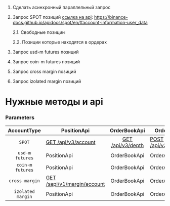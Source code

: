 1. Сделать асинхронный параллельный запрос
2. Запрос SPOT позиций [ссылка на api](https://binance-docs.github.io/apidocs/spot/en/#account-information-user_data): <https://binance-docs.github.io/apidocs/spot/en/#account-information-user_data>

    2.1. Свободные позиции

    2.2. Позиции которые находятся в ордерах 

3. Запрос usd-m futures позиций
4. Запрос coin-m futures позиций
5. Запрос cross margin позиций
6. Запрос izolated margin позиций


# Нужные методы и api

### Parameters
|AccountType|PositionApi|OrderBookApi|OrderApi|EndPoint|
|:---:|---|:---:|---|---|
|`SPOT`|[GET /api/v3/account](https://binance-docs.github.io/apidocs/spot/en/#account-information-user_data)|[GET /api/v3/depth](https://binance-docs.github.io/apidocs/spot/en/#order-book)|[POST /api/v3/order](https://binance-docs.github.io/apidocs/spot/en/#new-order-trade)|https://api.binance.com|
|`usd-m futures`|PositionApi|OrderBookApi|OrderApi|https://fapi.binance.com|
|`coin-m futures`|PositionApi|OrderBookApi|OrderApi|https://dapi.binance.com|
|`cross margin`|[GET /sapi/v1/margin/account](https://binance-docs.github.io/apidocs/spot/en/#query-cross-margin-account-details-user_data)|OrderBookApi|OrderApi|https://api.binance.com|
|`izolated margin`|PositionApi|OrderBookApi|OrderApi|EndPoint|